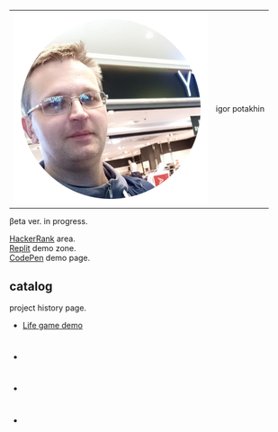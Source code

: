 
<table>
  <tr>
    <td>
      <img src="2022-09-14_11-15-31.png" alt="photo" style="float: left">
    </td>
    <td>
      igor potakhin
    </td>
  </tr>
</table>



βeta ver. in progress.<br>

[HackerRank](https://www.hackerrank.com/archimage) area.<br>
[Replit](https://replit.com/@archimage) demo zone.<br>
[CodePen](https://codepen.io/archimage_wiz) demo page.<br>

## catalog

project history page.

- [Life game demo](https://replit.com/@archimage/CPPCurs1Life)
- #
- #
- #

